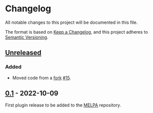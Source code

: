 # Changelog

All notable changes to this project will be documented in this file.

The format is based on [Keep a Changelog](https://keepachangelog.com/en/1.0.0/),
and this project adheres to [Semantic Versioning](https://semver.org/spec/v2.0.0.html).

## [Unreleased]

### Added

* Moved code from a [fork](https://git.sr.ht/~soywod/himalaya-emacs) [#15].

## [0.1] - 2022-10-09

First plugin release to be added to the
[MELPA](https://github.com/melpa/melpa/pull/7952) repository.

[unreleased]: https://github.com/dantecatalfamo/himalaya-emacs/compare/v0.1...HEAD
[0.1]: https://github.com/dantecatalfamo/himalaya-emacs/releases/tag/v0.1

[#15]: https://github.com/dantecatalfamo/himalaya-emacs/pull/15
